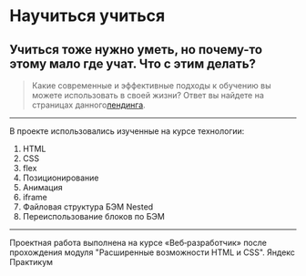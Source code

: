 # Научиться учиться

## Учиться тоже нужно уметь, но почему-то этому мало где учат. Что с этим делать?

> Какие современные и эффективные подходы к обучению вы можете использовать в своей жизни?
Ответ вы найдете на страницах данного[лендинга](https://how-to-learn-bay.vercel.app/).
***

В проекте использовались изученные на курсе технологии:

1. HTML
2. CSS
3. flex
4. Позиционирование
5. Анимация
6. iframe
7. Файловая структура БЭМ Nested
8. Переиспользование блоков по БЭМ

***
Проектная работа выполнена на курсе «Веб‑разработчик» после прохождения модуля "Расширенные возможности HTML и CSS".
Яндекс Практикум

